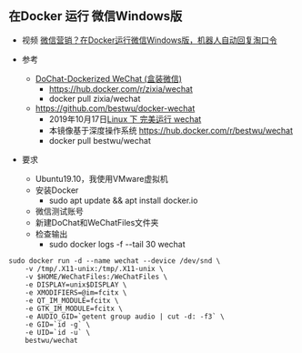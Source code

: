 

## 在Docker 运行 微信Windows版

- 视频  [微信营销？在Docker运行微信Windows版，机器人自动回复淘口令](https://www.bilibili.com/video/av92594352)

- 参考
    - [DoChat-Dockerized WeChat (盒装微信) ](https://github.com/huan/docker-wechat)
        - https://hub.docker.com/r/zixia/wechat
        - docker pull zixia/wechat
    - https://github.com/bestwu/docker-wechat
        - 2019年10月17日[Linux 下 完美运行 wechat](https://www.kpromise.top/run-wechat-in-linux/)
        - 本镜像基于深度操作系统 https://hub.docker.com/r/bestwu/wechat
        - docker pull bestwu/wechat

- 要求
    - Ubuntu19.10，我使用VMware虚拟机
    - 安装Docker
        - sudo apt update && apt install docker.io
    - 微信测试账号
    - 新建DoChat和WeChatFiles文件夹
    - 检查输出
        -  sudo docker logs -f --tail 30 wechat

```
sudo docker run -d --name wechat --device /dev/snd \
    -v /tmp/.X11-unix:/tmp/.X11-unix \
    -v $HOME/WeChatFiles:/WeChatFiles \
    -e DISPLAY=unix$DISPLAY \
    -e XMODIFIERS=@im=fcitx \
    -e QT_IM_MODULE=fcitx \
    -e GTK_IM_MODULE=fcitx \
    -e AUDIO_GID=`getent group audio | cut -d: -f3` \
    -e GID=`id -g` \
    -e UID=`id -u` \
    bestwu/wechat
```
